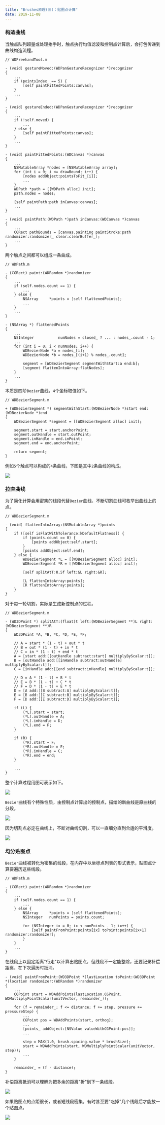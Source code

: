 ```yaml
---
title: "Brushes原理(三)：贴图点计算"
date: 2019-11-08
---
```


### 构迼曲线

当触点队列超量或处理抬手时，触点执行均值滤波和控制点计算后，会打包传递到曲线构造流程。

```objc
// WDFreehandTool.m

- (void) gestureMoved:(WDPanGestureRecognizer *)recognizer
{
    ...
    if (pointsIndex_ == 5) {
        [self paintFittedPoints:canvas];
    }
    ...
}

- (void) gestureEnded:(WDPanGestureRecognizer *)recognizer
{
    ...
    if (!self.moved) {
        ...
    } else {
        [self paintFittedPoints:canvas];
    }
    ...
}

- (void) paintFittedPoints:(WDCanvas *)canvas
{
    ...
    NSMutableArray *nodes = [NSMutableArray array];
    for (int i = 0; i <= drawBound; i++) {
        [nodes addObject:pointsToFit_[i]];
        ...
    }
    WDPath *path = [[WDPath alloc] init];
    path.nodes = nodes;

    [self paintPath:path inCanvas:canvas];
    ...
}

- (void) paintPath:(WDPath *)path inCanvas:(WDCanvas *)canvas
{
    ...
    CGRect pathBounds = [canvas.painting paintStroke:path randomizer:randomizer_ clear:clearBuffer_];
    ...
}
```

两个触点之间都可以组成一条曲成。

```objc
// WDPath.m

- (CGRect) paint:(WDRandom *)randomizer
{
    ...
    if (self.nodes.count == 1) {
        ...
    } else {
        NSArray     *points = [self flattenedPoints];
        ...
    }
    ...
}

- (NSArray *) flattenedPoints
{
    ...
    NSInteger           numNodes = closed_ ? ... : nodes_.count - 1;
    ...
    for (int i = 0; i < numNodes; i++) {
        WDBezierNode *a = nodes_[i];
        WDBezierNode *b = nodes_[(i+1) % nodes_.count];

        segment = [WDBezierSegment segmentWithStart:a end:b];
        [segment flattenIntoArray:flatNodes];
    }
    ...
}
```

本质是四阶`Bezier`曲线，`4`个坐标取值如下。

```objc
// WDBezierSegment.m

+ (WDBezierSegment *) segmentWithStart:(WDBezierNode *)start end:(WDBezierNode *)end
{
    WDBezierSegment *segment = [[WDBezierSegment alloc] init];

    segment.start = start.anchorPoint;
    segment.outHandle = start.outPoint;
    segment.inHandle = end.inPoint;
    segment.end = end.anchorPoint;

    return segment;
}
```

例如`5`个触点可以构成的`4`条曲线，下图是其中`2`条曲线的构成。

![](img/bezier_subcurves.png)


### 拉直曲线

为了简化计算会用密集的线段代替`Bezier`曲线，不断切割曲线可枚举出曲线上的点。

```objc
// WDBezierSegment.m

- (void) flattenIntoArray:(NSMutableArray *)points
{
    if ([self isFlatWithTolerance:kDefaultFlatness]) {
        if (points.count == 0) {
            [points addObject:self.start];
        }
        [points addObject:self.end];
    } else {
        WDBezierSegment *L = [[WDBezierSegment alloc] init];
        WDBezierSegment *R = [[WDBezierSegment alloc] init];

        [self splitAtT:0.5f left:&L right:&R];

        [L flattenIntoArray:points];
        [R flattenIntoArray:points];
    }
}
```

对于每一轮切割，实际是生成新控制点的过程。

```objc
// WDBezierSegment.m

- (WD3DPoint *) splitAtT:(float)t left:(WDBezierSegment **)L right:(WDBezierSegment **)R
{
    WD3DPoint *A, *B, *C, *D, *E, *F;

    // A = start * (1 - t) + out * t
    // B = out * (1 - t) + in * t
    // C = in * (1 - t) + end * t
    A = [start add:[[outHandle subtract:start] multiplyByScalar:t]];
    B = [outHandle add:[[inHandle subtract:outHandle] multiplyByScalar:t]];
    C = [inHandle add:[[end subtract:inHandle] multiplyByScalar:t]];

    // D = A * (1 - t) + B * t
    // E = B * (1 - t) + C * t
    // F = D * (1 - t) + E * t
    D = [A add:[[B subtract:A] multiplyByScalar:t]];
    E = [B add:[[C subtract:B] multiplyByScalar:t]];
    F = [D add:[[E subtract:D] multiplyByScalar:t]];

    if (L) {
        (*L).start = start;
        (*L).outHandle = A;
        (*L).inHandle = D;
        (*L).end = F;
    }

    if (R) {
        (*R).start = F;
        (*R).outHandle = E;
        (*R).inHandle = C;
        (*R).end = end;
    }

    ...
}
```

整个计算过程用图可表示如下。

![](img/bezier_divide_step.png)

`Bezier`曲线有个特殊性质，由控制点计算出的控制点，描绘的新曲线是原曲线的分段。

![](img/bezier_split_overview.png)

因为切割点必定在曲线上，不断对曲线切割，可以一直细分直到合适的平滑度。

![](img/bezier_split_factor.png)


### 均分贴图点

`Bezier`曲线被转化为密集的线段，在内存中以坐标点列表的形式表示，贴图点计算要遍历这些线段。

```objc
// WDPath.m

- (CGRect) paint:(WDRandom *)randomizer
{
    ...
    if (self.nodes.count == 1) {
        ...
    } else {
        NSArray     *points = [self flattenedPoints];
        NSInteger   numPoints = points.count;

        for (NSInteger ix = 0; ix < numPoints - 1; ix++) {
            [self paintFromPoint:points[ix] toPoint:points[ix+1] randomizer:randomizer];
        }
    }
    ...
}
```

在线段上以固定距离"行走"以计算出贴图点，但线段不一定能整除，还要记录补偿距离，在下次遍历时抵消。

```objc
- (void) paintFromPoint:(WD3DPoint *)lastLocation toPoint:(WD3DPoint *)location randomizer:(WDRandom *)randomizer
{
    ...
    CGPoint start = WDAddPoints(lastLocation.CGPoint, WDMultiplyPointScalar(unitVector, remainder_));

    for (f = remainder_; f <= distance; f += step, pressure += pressureStep) {
        ...
        CGPoint pos = WDAddPoints(start, orthog);
        ...
        [points_ addObject:[NSValue valueWithCGPoint:pos]];
        ...

        step = MAX(1.0, brush.spacing.value * brushSize);
        start = WDAddPoints(start, WDMultiplyPointScalar(unitVector, step));
        ...
    }

    remainder_ = (f - distance);
}
```

补偿距离抵消可以理解为把多余的距离"折"到下一条线段。

![](img/stamp_remainder.png)

如果贴图点的点距很长，或者短线段密集，有时甚至要"吃掉"几个线段后才能放一个贴图点。

![](img/stamp_short_segments.png)